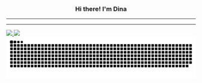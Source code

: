 <div align="center">
  <h3>Hi there! I'm Dina </h3>

<!--   <p align="center">
    <a target="_blank" href="https://medium.com/@zoispag">Medium</a> •
    <a target="_blank" href="https://stackoverflow.com/users/11642286/zoispag">Stack Overflow</a> •
    <a target="_blank" href="https://twitter.com/zoispag">Twitter</a>
  </p> -->

  <hr />
  
<!--   <p align="center">
    <p>🇬🇷&nbsp;&nbsp;Greek &bull; 🇳🇱&nbsp;&nbsp;Based in NL </p>
    <p>💻&nbsp;&nbsp;Tech Junkie &bull; 🐳&nbsp;&nbsp;Docker Enthusiast &bull; 🖥&nbsp;&nbsp;DevOps/Software engineer &bull; 🐘&nbsp;&nbsp;Artisan</p>
    </p>🐶&nbsp;&nbsp;Hooman to a Malchi <strong>(Loki)</strong> & 🦜&nbsp;&nbsp;2 Lovebirds <strong>(Ben & Jerry)</strong></p>
  </p> -->

  <hr />
</div>

<a href="https://github.com/dina-dede">
  <div>
    <img width="49%" src="https://github-readme-stats.vercel.app/api?username=zoispag&show_icons=true&theme=vue-dark&count_private=true"/>
    <img width="49%" src="https://github-readme-stats.vercel.app/api/wakatime?username=zoispag&layout=compact&theme=vue-dark"/>
  </div>

  <div align="center">
    <img src="https://raw.githubusercontent.com/zoispag/zoispag/output/github-contribution-grid-snake.svg"/>
  </div>
</a>
